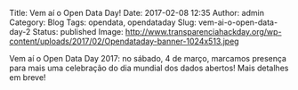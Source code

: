Title: Vem aí o Open Data Day!
Date: 2017-02-08 12:35
Author: admin
Category: Blog
Tags: opendata, opendataday
Slug: vem-ai-o-open-data-day-2
Status: published
Image: http://www.transparenciahackday.org/wp-content/uploads/2017/02/Opendataday-banner-1024x513.jpeg

Vem aí o Open Data Day 2017: no sábado, 4 de março, marcamos presença para mais uma celebração do dia mundial dos dados abertos! Mais detalhes em breve!
